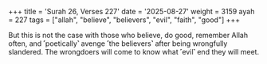 +++
title = 'Surah 26, Verses 227'
date = '2025-08-27'
weight = 3159
ayah = 227
tags = ["allah", "believe", "believers", "evil", "faith", "good"]
+++

But this is not the case with those who believe, do good, remember Allah often, and ˹poetically˺ avenge ˹the believers˺ after being wrongfully slandered. The wrongdoers will come to know what ˹evil˺ end they will meet.